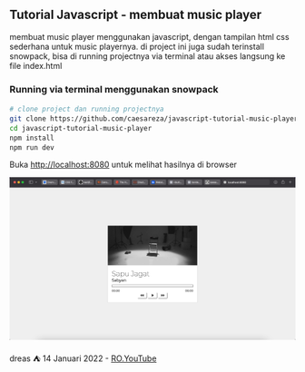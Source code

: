 ## Tutorial Javascript - membuat music player

membuat music player menggunakan javascript, dengan tampilan html css sederhana untuk music playernya.
di project ini juga sudah terinstall snowpack, bisa di running projectnya via terminal atau akses langsung ke file index.html

### Running via terminal menggunakan snowpack

```bash
# clone project dan running projectnya
git clone https://github.com/caesareza/javascript-tutorial-music-player.git
cd javascript-tutorial-music-player
npm install
npm run dev
```

Buka [http://localhost:8080](http://localhost:8080) 
untuk melihat hasilnya di browser

![music-player.jpg](https://raw.githubusercontent.com/caesareza/javascript-tutorial-music-player/master/music-player.jpg)

dreas ⛺ 14 Januari 2022 - [RO.YouTube](http://youtube.com/c/RezaOla)

